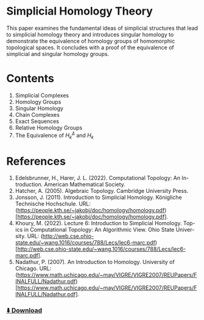 # Simplicial Homology Theory
This paper examines the fundamental ideas of simplicial structures that lead to simplicial homology theory and introduces singular homology to demonstrate the equivalence of homology groups of homomorphic topological spaces. It concludes with a proof of the equivalence of simplicial and singular homology groups.

# Contents
1. Simplicial Complexes
2. Homology Groups
3. Singular Homology
4. Chain Complexes
5. Exact Sequences
6. Relative Homology Groups
7. The Equivalence of $H_k^\Delta$ and $H_k$

# References
1. Edelsbrunner, H., Harer, J. L. (2022). Computational Topology: An In-
troduction. American Mathematical Society.
2. Hatcher, A. (2005). Algebraic Topology. Cambridge University Press.
3. Jonsson, J. (2011). Introduction to Simplicial Homology. Königliche
Technische Hochschule. URL: (https://people.kth.se/~jakobj/doc/homology/homology.pdf)[https://people.kth.se/~jakobj/doc/homology/homology.pdf].
4. Khoury, M. (2022). Lecture 6: Introduction to Simplicial Homology. Top-
ics in Computational Topology: An Algorithmic View. Ohio State Univer-
sity. URL: (http://web.cse.ohio-state.edu/~wang.1016/courses/788/Lecs/lec6-marc.pdf)[http://web.cse.ohio-state.edu/~wang.1016/courses/788/Lecs/lec6-marc.pdf].
5. Nadathur, P. (2007). An Introduction to Homology. University
of Chicago. URL: (https://www.math.uchicago.edu/~may/VIGRE/VIGRE2007/REUPapers/FINALFULL/Nadathur.pdf)[https://www.math.uchicago.edu/~may/VIGRE/VIGRE2007/REUPapers/FINALFULL/Nadathur.pdf].

### [:arrow_down: Download](https://karhunenloeve.github.io/TopoHom/main.pdf)